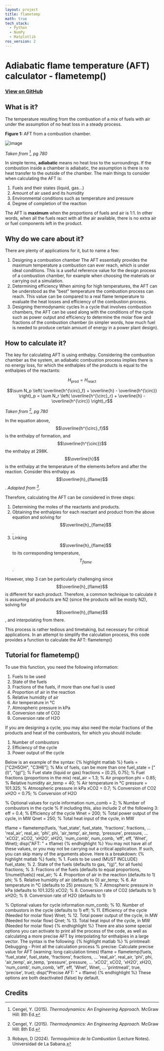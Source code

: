 ```yaml
---
layout: project
title: flametemp
math: true
tech_stack:
  - Python
  - NumPy
  - Matplotlib
ros_version: 2
---
```


# Adiabatic flame temperature (AFT) calculator - flametemp()

### [View on GitHub](https://github.com/yoon-zh/flametemp)

## What is it?

The temperature resulting from the combustion of a mix of fuels with air under the assumption of no heat loss in a steady process.

**Figure 1:** AFT from a combustion chamber.

![image](https://github.com/user-attachments/assets/b2c00af6-0b87-471b-9bdf-b8abb648647f)

*Taken from [^1], pg 780*

In simple terms, **adiabatic** means no heat loss to the surroundings. If the combustion inside a chamber is adiabatic, the assumption is there is no heat transfer to the outside of the chamber.
The main things to consider when calculating the AFT is:

1. Fuels and their states (liquid, gas...)
2. Amount of air used and its humidity
3. Environmental conditions such as temperature and pressure
4. Degree of completion of the reaction

The AFT is **maximum** when the proportions of fuels and air is 1:1. In other words, when all the fuels react with all the air available, there is no extra air or fuel components left in the product.

## Why do we care about it?

There are plenty of applications for it, but to name a few:

1. Designing a combustion chamber
The AFT essentially provides the maximum temperature a combustion can ever reach, which is under ideal conditions. This is a useful reference value for the design process of a combustion chamber, for example when choosing the materials or carrying out a simulation.
2. Determining efficiency
When aiming for high temperatures, the AFT can be understood as the "best" temperature the combustion process can reach. This value can be compared to a real flame temperature to evaluate the heat losses and efficiency of the combustion process.
3. Designing thermodynamic cycles
In a cycle that involves combustion chambers, the AFT can be used along with the conditions of the cycle such as power output and efficiency to determine the molar flow and fractions of the combustion chamber (in simpler words, how much fuel is needed to produce certain amount of energy in a power plant design).

## How to calculate it?

The key for calculating AFT is using enthalpy. Considering the combustion chamber as the system, an adiabatic combustion process implies there is no energy loss, for which the enthalpies of the products is equal to the enthalpies of the reactants:

<!--![image](https://github.com/user-attachments/assets/dbd67560-970f-4bb2-8248-c25c8eb43f84)-->

$$H_{\text{prod}} = H_{\text{react}}$$

$$\sum N_p \left( \overline{h^{\circ}_f} + \overline{h} - \overline{h^{\circ}} \right)_p = \sum N_r \left( \overline{h^{\circ}_r} + \overline{h} - \overline{h^{\circ}} \right)_r$$

*Taken from [^1], pg 780*

In the equation above, $$\overline{h^{\circ}_f}$$ is the enthalpy of formation, and $$\overline{h^{\circ}}$$ the enthalpy at 298K. $$\overline{h}$$ is the enthalpy at the temperature of the elements before and after the reaction. Consider this enthalpy as $$\overline{h}_{flame}$$. *Adapted from [^2].*

Therefore, calculating the AFT can be considered in three steps:
1. Determining the moles of the reactants and products.
2. Obtaining the enthalpies for each reactant and product from the above equation and solving for $$\overline{h}_{flame}$$.
3. Linking $$\overline{h}_{flame}$$ to its corresponding temperature, $$T_{flame}$$.

However, step 3 can be particularly challenging since $$\overline{h}_{flame}$$ is different for each product. Therefore, a common technique to calculate it is assuming all products are N2 (since the products will be mostly N2), solving for $$\overline{h}_{flame}$$, and interpolating from there.

This process is rather tedious and timetaking, but necessary for critical applications. In an attempt to simplify the calculation process, this code provides a function to calculate the AFT: flametemp()

## Tutorial for flametemp()

To use this function, you need the following information:
1. Fuels to be used
2. State of the fuels
3. Fractions of the fuels, if more than one fuel is used
4. Proportion of air in the reaction 
5. Relative humidity of air
6. Air temperature in °C
7. Atmospheric pressure in kPa
8. Conversion rate of CO2
9. Conversion rate of H2O

If you are designing a cycle, you may also need the molar fractions of the products and heat of the combustors, for which you should include:

1. Number of combustors
2. Efficiency of the cycle
3. Power output of the cycle

Below is an example of the syntax:
{% highlight matlab %}
fuels = ["C2H5OH", "C3H6"];     % Mix of fuels, can be more than one
fuel_state = ["(l)", "(g)"];    % Fuel state (liquid or gas)
fractions = [0.25, 0.75];       % Fuel fractions (proportions in the mix)
real_air = 1.3;                 % Air proportion
phi = 0.85;                     % Relative humidity
air_temp = 40;                  % Air temperature in °C
pressure = 101.325;             % Atmospheric pressure in kPa
xCO2 = 0.7;                     % Conversion of CO2
xH2O = 0.75;                    % Conversion of H2O

% Optional values for cycle information
num_comb = 2;                   % Number of combustors in the cycle
% If including this, also include 2 of the following 3:
eff = 0.4;                      % Efficiency of the cycle
Wnet = 200;                     % Total power output of the cycle, in MW
Qnet = 250;                     % Total heat input of the cycle, in MW


tflame = flametemp(fuels, 'fuel_state', fuel_state, 'fractions', fractions, ...
    'real_air', real_air, 'phi', phi, 'air_temp', air_temp, 'pressure', pressure, ...
    'xCO2', xCO2, 'xH2O', xH2O, 'num_comb', num_comb, 'eff', eff, 'Wnet', Wnet);
disp("AFT: " + tflame)
{% endhighlight %}
You may not have all of these values, or you may not be carrying out a critical application. If such, you can skip many of the arguments above. Here is a breakdown:
{% highlight matlab %}
fuels;      % 1. Fuels to be used (MUST INCLUDE)
fuel_state; % 2. State of the fuels (defaults to gas, "(g)", for all fuels)
fractions;  % 3. Fractions of the fuels (defaults to equal proportions, 1/numel(fuels))
real_air;   % 4. Proportion of air in the reaction (defaults to 1)
phi;        % 5. Relative humidity of air (defaults to 0)
air_temp;   % 6. Air temperature in °C (defaults to 25)
pressure;   % 7. Atmospheric pressure in kPa (defaults to 101.325)
xCO2;       % 8. Conversion rate of CO2 (defaults to 1)
xH2O;       % 9. Conversion rate of H2O (defaults to 1)

% Optional values for cycle information
num_comb;   % 10. Number of combustors in the cycle (defaults to 1)
eff;        % 11. Efficiency of the cycle (Needed for molar flow)
Wnet;       % 12. Total power output of the cycle, in MW (Needed for molar flow)
Qnet;       % 13. Total heat input of the cycle, in MW (Needed for molar flow)
{% endhighlight %}
There are also some special options you can activate to print all the process of the code, as well as calculating a more precise AFT by interpolating for enthalpies in a large vector. The syntax is the following:
{% highlight matlab %}
% printmeall: Debugging - Print all the calculation process
% precise: Calculate precise value for AFT (warning: long calculation times)
tflame = flametemp(fuels, 'fuel_state', fuel_state, 'fractions', fractions, ...
    'real_air', real_air, 'phi', phi, 'air_temp', air_temp, 'pressure', pressure, ...
    'xCO2', xCO2, 'xH2O', xH2O, 'num_comb', num_comb, 'eff', eff, 'Wnet', Wnet, ...
    'printmeall', true, 'precise', true);
disp("Precise AFT: " + tflame)
{% endhighlight %}
These options are both deactivated (false) by default.

## Credits

[^1]: Cengel, Y. (2015). _Thermodynamics: An Engineering Approach._ McGraw Hill: 8th Ed. 
[^2]: Robayo, D (2024). _Termoquímica de la Combustion_ (Lecture Notes). Universidad de La Sabana.

<!--Written by Jorge Porras (2025)-->
